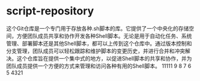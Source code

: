 # script-repository
这个Git仓库是一个专门用于存放各种.sh脚本的库。它提供了一个中央化的存储空间，方便团队成员共享和协作开发各种Shell脚本。无论是用于自动化任务、系统管理、部署脚本还是其他Shell脚本，都可以上传到这个仓库中。通过版本控制和分支管理，团队成员可以轻松跟踪和维护脚本的变更历史，并进行合并和冲突解决。这个仓库旨在提供一个集中式的地方，以促进Shell脚本的共享和协作，并为团队成员提供一个方便的方式来管理和访问各种有用的Shell脚本。
11111
9
8
7
6
5
4321
